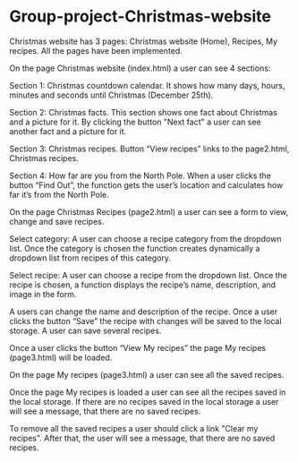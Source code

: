 # Group-project-Christmas-website

Christmas website has 3 pages: Christmas website (Home), Recipes, My recipes. All the pages have been implemented.  



On the page Christmas website (index.html) a user can see 4 sections: 

Section 1: Christmas countdown calendar. It shows how many days, hours, minutes and seconds until Christmas (December 25th). 

Section 2: Christmas facts. This section shows one fact about Christmas and a picture for it.  By clicking the button "Next fact" a user can see another fact and a picture for it. 

Section 3: Christmas recipes. Button “View recipes” links to the page2.html, Christmas recipes. 

Section 4: How far are you from the North Pole. When a user clicks the button “Find Out”, the function gets the user’s location and calculates how far it’s from the North Pole. 


 
On the page Christmas Recipes (page2.html) a user can see a form to view, change and save recipes. 

Select category: A user can choose a recipe category from the dropdown list. Once the category is chosen the function creates dynamically a dropdown list from recipes of this category. 

Select recipe: A user can choose a recipe from the dropdown list. Once the recipe is chosen, a function displays the recipe’s name, description, and image in the form. 

A users can change the name and description of the recipe. 
Once a user clicks the button “Save” the recipe with changes will be saved to the local storage. A user can save several recipes.

Once a user clicks the button “View My recipes” the page My recipes (page3.html) will be loaded. 



On the page My recipes (page3.html) a user can see all the saved recipes. 

Once the page My recipes is loaded a user can see all the recipes saved in the local storage.
If there are no recipes saved in the local storage a user will see a message, that there are no saved recipes.

To remove all the saved recipes a user should click a link "Clear my recipes". After that, the user will see a message, that there are no saved recipes.
